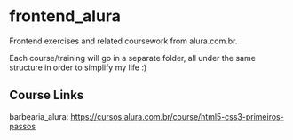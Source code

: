 # frontend_alura
Frontend exercises and related coursework from alura.com.br.

Each course/training will go in a separate folder, all under the same structure in order to simplify my life :)

## Course Links
barbearia_alura: https://cursos.alura.com.br/course/html5-css3-primeiros-passos